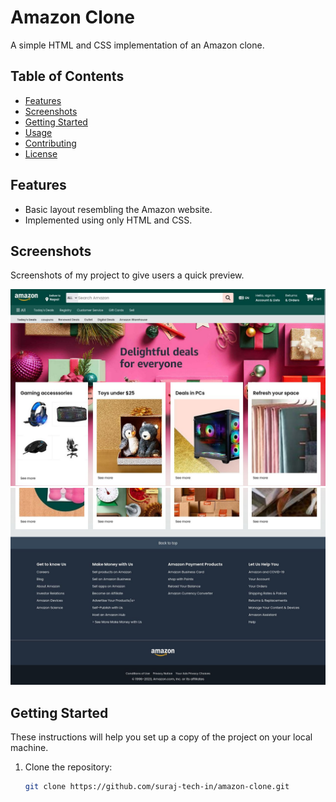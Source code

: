 # Amazon Clone

A simple HTML and CSS implementation of an Amazon clone.

## Table of Contents

- [Features](#features)
- [Screenshots](#screenshots)
- [Getting Started](#getting-started)
- [Usage](#usage)
- [Contributing](#contributing)
- [License](#license)


## Features

- Basic layout resembling the Amazon website.
- Implemented using only HTML and CSS.

## Screenshots

Screenshots of my project to give users a quick preview.

![Screenshot 1](screenshot/screen.jpg)
![Screenshot 2](screenshot/screen2.jpg)

## Getting Started

These instructions will help you set up a copy of the project on your local machine.

1. Clone the repository:

   ```bash
   git clone https://github.com/suraj-tech-in/amazon-clone.git
